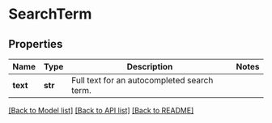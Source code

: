 # SearchTerm

## Properties
Name | Type | Description | Notes
------------ | ------------- | ------------- | -------------
**text** | **str** | Full text for an autocompleted search term. | 

[[Back to Model list]](../README.md#documentation-for-models) [[Back to API list]](../README.md#documentation-for-api-endpoints) [[Back to README]](../README.md)


